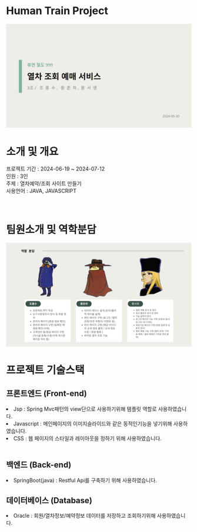 <h1>Human Train Project</h1>
<img src="/images/image1.png" alt="Image">
<br>
<h1>소개 및 개요</h1>
프로젝트 기간 : 2024-06-19 ~ 2024-07-12<br>
인원 : 3인<br>
주제 : 열차예약/조회 사이트 만들기<br>
사용언어 : JAVA, JAVASCRIPT 
<br><br><br>
<h1>팀원소개 및 역학분담</h1>
<img src="/images/image2.png" alt="Image">

<h1>프로젝트 기술스택</h1>
<h2>프론트엔드 (Front-end)</h2>
<li>Jsp : Spring Mvc패턴의 view단으로 사용하기위해 템플릿 역할로 사용하였습니다.</li>
<li>Javascript : 메인페이지의 이미지슬라이드와 같은 동적인기능을 넣기위해 사용하였습니다.</li>
<li>CSS : 웹 페이지의 스타일과 레이아웃을 정하기 위해 사용하였습니다.</li>
<br>
<h2>백엔드 (Back-end)</h2>
<li>SpringBoot(java) : Restful Api를 구축하기 위해 사용하였습니다.</li>
<h2>데이터베이스 (Database)</h2>
<li>Oracle : 회원/열차정보/예약정보 데이터를 저장하고 조회하기위해 사용하였습니다.</li>
